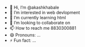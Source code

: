 - 👋 Hi, I’m @akashkhabale
- 👀 I’m interested in web devlopment
- 🌱 I’m currently learning html
- 💞️ I’m looking to collaborate on 
- 📫 How to reach me 8830300881
- 😄 Pronouns: ...
- ⚡ Fun fact: ...

<!---
akashkhabale/akashkhabale is a ✨ special ✨ repository because its `README.md` (this file) appears on your GitHub profile.
You can click the Preview link to take a look at your changes.
--->
